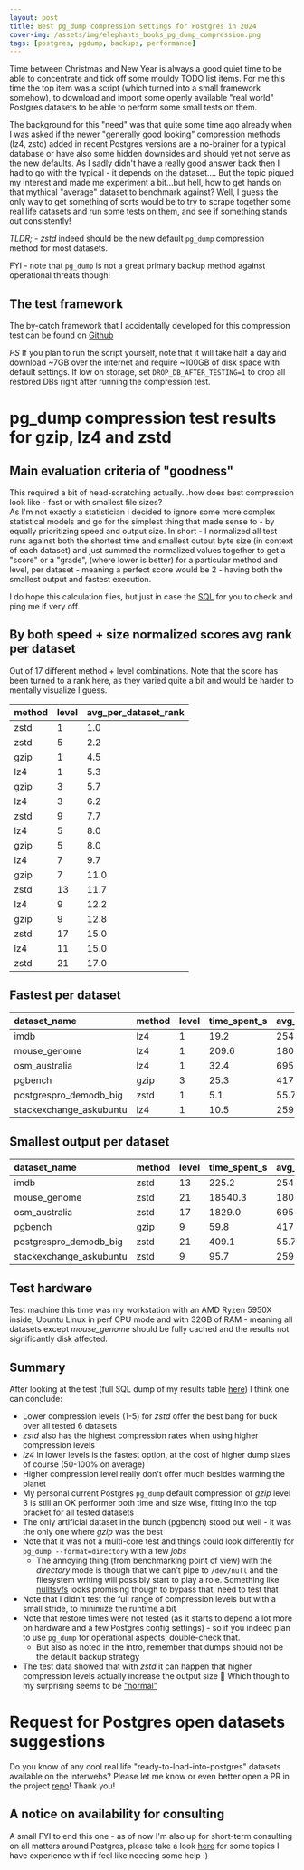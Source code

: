 ```yaml
---
layout: post
title: Best pg_dump compression settings for Postgres in 2024
cover-img: /assets/img/elephants_books_pg_dump_compression.png
tags: [postgres, pgdump, backups, performance]
---
```


Time between Christmas and New Year is always a good quiet time to be able to concentrate and tick off some mouldy TODO list items.
For me this time the top item was a script (which turned into a small framework somehow), to download and import some openly
available "real world" Postgres datasets to be able to perform some small tests on them.

The background for this "need" was that quite some time ago already when I was asked if the newer "generally good looking" compression
methods (lz4, zstd) added in recent Postgres versions are a no-brainer for a typical database or have also some hidden downsides and
should yet not serve as the new defaults. As I sadly didn't have a really good answer back then I had to go with the typical - it depends on the dataset....
But the topic piqued my interest and made me experiment a bit...but hell, how to get hands on that mythical "average" dataset
to benchmark against? Well, I guess the only way to get something of sorts would be to try to scrape together some real life
datasets and run some tests on them, and see if something stands out consistently!

*TLDR;* - *zstd* indeed should be the new default `pg_dump` compression method for most datasets.

FYI - note that `pg_dump` is not a great primary backup method against operational threats though!

## The test framework

The by-catch framework that I accidentally developed for this compression test can be found on [Github](https://github.com/kmoppel/pg-open-datasets)

*PS* If you plan to run the script yourself, note that it will take half a day and download ~7GB over the internet
and require ~100GB of disk space with default settings. If low on storage, set `DROP_DB_AFTER_TESTING=1` to drop all restored
DBs right after running the compression test.
	
# pg_dump compression test results for gzip, lz4 and zstd  

## Main evaluation criteria of "goodness"

This required a bit of head-scratching actually...how does best compression look like - fast or with smallest file sizes?   
As I'm not exactly a statistician I decided to ignore some more complex statistical models and go for the simplest thing that made
sense to - by equally prioritizing speed and output size. In short - I normalized all test runs against both the shortest time
and smallest output byte size (in context of each dataset) and just summed the normalized values together to get a "score" or a "grade",
(where lower is better) for a particular method and level, per dataset - meaning a perfect score would be 2 - having both the smallest
output and fastest execution.

I do hope this calculation flies, but just in case the [SQL](https://gist.github.com/kmoppel/3fe12db152fd38a0a98bd7de35bf7feb#file-pg_dump_compression_method_level_score-sql)
for you to check and ping me if very off.   

## By both speed + size normalized scores avg rank per dataset

Out of 17 different method + level combinations. Note that the score has been turned to a rank here, as they varied
quite a bit and would be harder to mentally visualize I guess. 

| method | level | avg_per_dataset_rank |
|:-------|:------|:---------------------|
| zstd   | 1     | 1.0                  |
| zstd   | 5     | 2.2                  |
| gzip   | 1     | 4.5                  |
| lz4    | 1     | 5.3                  |
| gzip   | 3     | 5.7                  |
| lz4    | 3     | 6.2                  |
| zstd   | 9     | 7.7                  |
| lz4    | 5     | 8.0                  |
| gzip   | 5     | 8.0                  |
| lz4    | 7     | 9.7                  |
| gzip   | 7     | 11.0                 |
| zstd   | 13    | 11.7                 |
| lz4    | 9     | 12.2                 |
| gzip   | 9     | 12.8                 |
| zstd   | 17    | 15.0                 |
| lz4    | 11    | 15.0                 |
| zstd   | 21    | 17.0                 |


## Fastest per dataset 

| dataset_name            | method | level | time_spent_s | avg_time_spent_s | dump_size | avg_dump_size |
|:------------------------|:-------|:------|:-------------|:-----------------|:----------|-----------------|
| imdb                    | lz4    | 1     | 19.2         | 254.1            | 2004 MB   | 1315 MB         |
| mouse_genome            | lz4    | 1     | 209.6        | 1807.9           | 6644 MB   | 4211 MB         |
| osm_australia           | lz4    | 1     | 32.4         | 695.7            | 5434 MB   | 3655 MB         |
| pgbench                 | gzip   | 3     | 25.3         | 417.8            | 277 MB    | 278 MB          |
| postgrespro_demodb_big  | zstd   | 1     | 5.1          | 55.7             | 239 MB    | 256 MB          |
| stackexchange_askubuntu | lz4    | 1     | 10.5         | 259.5            | 1988 MB   | 1317 MB         |

## Smallest output per dataset

| dataset_name            | method | level | time_spent_s | avg_time_spent_s | dump_size | avg_dump_size |
|:------------------------|:-------|:------|:-------------|------------------|:----------|:--------------|
| imdb                    | zstd   | 13    | 225.2        | 254.1            | 1035 MB   | 1315 MB       |
| mouse_genome            | zstd   | 21    | 18540.3      | 1807.9           | 2261 MB   | 4211 MB       |
| osm_australia           | zstd   | 17    | 1829.0       | 695.7            | 2356 MB   | 3655 MB       |
| pgbench                 | gzip   | 9     | 59.8         | 417.8            | 263 MB    | 278 MB        |
| postgrespro_demodb_big  | zstd   | 21    | 409.1        | 55.7             | 169 MB    | 256 MB        |
| stackexchange_askubuntu | zstd   | 9     | 95.7         | 259.5            | 1008 MB   | 1317 MB       |

## Test hardware

Test machine this time was my workstation with an AMD Ryzen 5950X inside, Ubuntu Linux in perf CPU mode and with 32GB
of RAM - meaning all datasets except *mouse_genome* should be fully cached and the results not significantly disk affected.    

## Summary

After looking at the test (full SQL dump of my results table [here](https://gist.github.com/kmoppel/3fe12db152fd38a0a98bd7de35bf7feb#file-full_pg_dump_compression_test_results-sql)) I think one can conclude:

* Lower compression levels (1-5) for *zstd* offer the best bang for buck over all tested 6 datasets
* *zstd* also has the highest compression rates when using higher compression levels
* *lz4* in lower levels is the fastest option, at the cost of higher dump sizes of course (50-100% on average)
* Higher compression level really don't offer much besides warming the planet
* My personal current Postgres `pg_dump` default compression of *gzip* level 3 is still an OK performer both time and size wise,
  fitting into the top bracket for all tested datasets
* The only artificial dataset in the bunch (pgbench) stood out well - it was the only one where *gzip* was the best
* Note that it was not a multi-core test and things could look differently for `pg_dump --format=directory` with a few *jobs*
  - The annoying thing (from benchmarking point of view) with the *directory* mode is though that we can't pipe to `/dev/null`
    and the filesystem writing will possibly start to play a role. Something like [nullfsvfs](https://github.com/abbbi/nullfsvfs)
    looks promising though to bypass that, need to test that
* Note that I didn't test the full range of compression levels but with a small stride, to minimize the runtime a bit
* Note that restore times were not tested (as it starts to depend a lot more on hardware and a few Postgres config settings)
  \- so if you indeed plan to use `pg_dump` for operational aspects, double-check
  that.
  - But also as noted in the intro, remember that dumps should not be the default backup strategy
* The test data showed that with *zstd* it can happen that higher compression levels actually increase the output size 🤯
  Which though to my surprising seems to be ["normal"](https://github.com/facebook/zstd/issues/3793)

# Request for Postgres open datasets suggestions 

Do you know of any cool real life "ready-to-load-into-postgres" datasets available on the interwebs? Please let me know or 
even better open a PR in the project [repo](https://github.com/kmoppel/pg-open-datasets)! Thank you!

## A notice on availability for consulting 

A small FYI to end this one - as of now I'm also up for short-term consulting on all matters around Postgres, please take
a look [here](https://kmoppel.github.io/aboutme/) for some topics I have experience with if feel like needing some help :)
